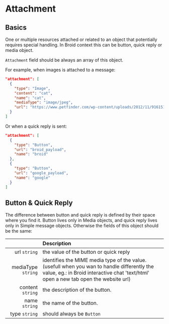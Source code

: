 
# Attachment

## Basics

One or multiple resources attached or related to an object that potentially requires special handling.
In Broid context this can be button, quick reply or media object.

`Attachment` field should be always an array of this object.


For example, when images is attached to a message:

```json
"attachment": [
  {
    "type": "Image",
    "content": "cat",
    "name": "cat",
    "mediaType": "image/jpeg",
    "url": "https://www.petfinder.com/wp-content/uploads/2012/11/91615172-find-a-lump-on-cats-skin-632x475.jpg"
  }
]
```

Or when a quick reply is sent:

```json
"attachment": [
  {
    "type": "Button",
    "url": "broid_payload",
    "name": "broid"
  },
  {
    "type": "Button",
    "url": "google_payload",
    "name": "google"
  }
]
```

## Button & Quick Reply

The difference between button and quick reply is defined by their space where you find it.
Button lives only in Media objects, and quick reply lives only in Simple message objects.
Otherwise the fields of this object should be the same:

|                      | Description                                                                                                                                                                         |
|---------------------:|:------------------------------------------------------------------------------------------------------------------------------------------------------------------------------------|
|       url ``string`` | the value of the button or quick reply                                                                                                                                              |
| mediaType ``string`` | identifies the MIME media type of the value. (usefull when you wan to handle differently the value, eg.: in Broid interactive chat 'text/html' open a new tab open the website url) |
|   content ``string`` | the description of the button.                                                                                                                                                      |
|      name ``string`` | the name of the button.                                                                                                                                                             |
|      type ``string`` | should always be `Button`                                                                                                                                                           |
